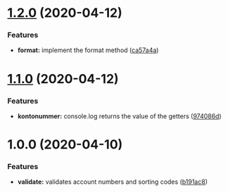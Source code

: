 # [1.2.0](https://github.com/svbeon/kontonummer/compare/v1.1.0...v1.2.0) (2020-04-12)


### Features

* **format:** implement the format method ([ca57a4a](https://github.com/svbeon/kontonummer/commit/ca57a4ab6e1423b1c8f7509394337bc19c982b96))

# [1.1.0](https://github.com/svbeon/kontonummer/compare/v1.0.0...v1.1.0) (2020-04-12)


### Features

* **kontonummer:** console.log returns the value of the getters ([974086d](https://github.com/svbeon/kontonummer/commit/974086d4f14813288a8e7d40fd5791cefaa56216))

# 1.0.0 (2020-04-10)


### Features

* **validate:** validates account numbers and sorting codes ([b191ac8](https://github.com/svbeon/kontonummer/commit/b191ac8cf8beb01c4336b2104a243c3b18f0f26d))
